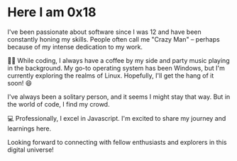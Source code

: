 # Here I am 0x18

I've been passionate about software since I was 12 and have been constantly honing my skills. People often call me "Crazy Man" – perhaps because of my intense dedication to my work.

👨‍💻 While coding, I always have a coffee by my side and party music playing in the background. My go-to operating system has been Windows, but I'm currently exploring the realms of Linux. Hopefully, I'll get the hang of it soon! 😄

I've always been a solitary person, and it seems I might stay that way. But in the world of code, I find my crowd.

💻 Professionally, I excel in Javascript. I'm excited to share my journey and learnings here.

Looking forward to connecting with fellow enthusiasts and explorers in this digital universe!
